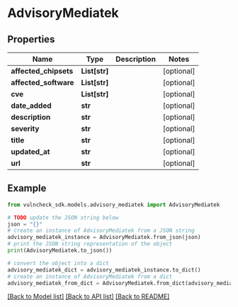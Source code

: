 # AdvisoryMediatek


## Properties

Name | Type | Description | Notes
------------ | ------------- | ------------- | -------------
**affected_chipsets** | **List[str]** |  | [optional] 
**affected_software** | **List[str]** |  | [optional] 
**cve** | **List[str]** |  | [optional] 
**date_added** | **str** |  | [optional] 
**description** | **str** |  | [optional] 
**severity** | **str** |  | [optional] 
**title** | **str** |  | [optional] 
**updated_at** | **str** |  | [optional] 
**url** | **str** |  | [optional] 

## Example

```python
from vulncheck_sdk.models.advisory_mediatek import AdvisoryMediatek

# TODO update the JSON string below
json = "{}"
# create an instance of AdvisoryMediatek from a JSON string
advisory_mediatek_instance = AdvisoryMediatek.from_json(json)
# print the JSON string representation of the object
print(AdvisoryMediatek.to_json())

# convert the object into a dict
advisory_mediatek_dict = advisory_mediatek_instance.to_dict()
# create an instance of AdvisoryMediatek from a dict
advisory_mediatek_from_dict = AdvisoryMediatek.from_dict(advisory_mediatek_dict)
```
[[Back to Model list]](../README.md#documentation-for-models) [[Back to API list]](../README.md#documentation-for-api-endpoints) [[Back to README]](../README.md)


